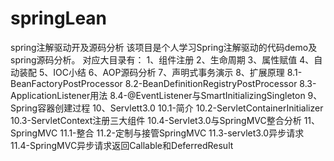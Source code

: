 # springLean
spring注解驱动开及源码分析
该项目是个人学习Spring注解驱动的代码demo及spring源码分析。
对应大目录有：
  1、组件注册
  2、生命周期
  3、属性赋值
  4、自动装配
  5、IOC小结
  6、AOP源码分析
  7、声明式事务演示
  8、扩展原理
    8.1-BeanFactoryPostProcessor
    8.2-BeanDefinitionRegistryPostProcessor
    8.3-ApplicationListener用法
    8.4-@EventListener与SmartInitializingSingleton
  9、Spring容器创建过程
  10、Servlett3.0
    10.1-简介
    10.2-ServletContainerInitializer
    10.3-ServletContext注册三大组件
    10.4-Servlet3.0与SpringMVC整合分析
  11、SpringMVC
    11.1-整合
    11.2-定制与接管SpringMVC
    11.3-servlet3.0异步请求
    11.4-SpringMVC异步请求返回Callable和DeferredResult
